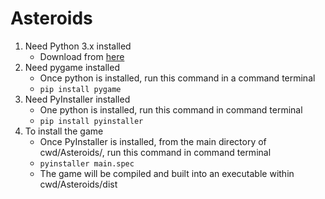 Asteroids
=========


1. Need Python 3.x installed
    * Download from [here](https://www.python.org/downloads/)
2. Need pygame installed
    * Once python is installed, run this command in a command terminal
    * ``` pip install pygame ```
3. Need PyInstaller installed
    * One python is installed, run this command in command terminal
    * ``` pip install pyinstaller ```
4. To install the game
    * Once PyInstaller is installed, from the main directory of cwd/Asteroids/, run this command in command terminal
    * ``` pyinstaller main.spec ```
    * The game will be compiled and built into an executable within cwd/Asteroids/dist